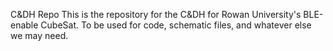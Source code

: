 C&DH Repo
This is the repository for the C&DH for Rowan University's BLE-enable CubeSat. To be used for code, schematic files, and whatever else we may need.